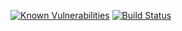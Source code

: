 
[![Known Vulnerabilities](ProjetDevOps/target/jacoco.svg)](ProjetDevOps/target/jacoco.svg)
[![Build Status](https://travis-ci.com/SoheibOuad/ProjetDevOps.svg?branch=master)](https://travis-ci.com/SoheibOuad/ProjetDevOps)
